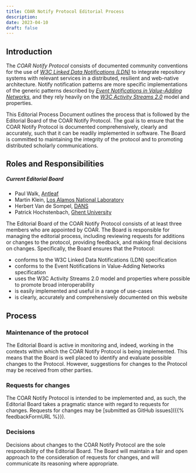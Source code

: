 ```yaml
---
title: COAR Notify Protocol Editorial Process
description:
date: 2023-04-10
draft: false
---
```


## Introduction

The *COAR Notify Protocol* consists of documented community conventions for the use of *[W3C Linked Data Notifications (LDN)](https://www.w3.org/TR/2017/REC-ldn-20170502/)* to integrate repository systems with relevant services in a distributed, resilient and web-native architecture. Notify notification patterns are more specific implementations of the generic patterns described by *[Event Notifications in Value-Adding Networks](https://www.eventnotifications.net/)*, and they rely heavily on the *[W3C Activity Streams 2.0](https://www.w3.org/TR/activitystreams-core/)* model and properties.

This Editorial Process Document outlines the process that is followed by the Editorial Board of the COAR Notify Protocol. The goal is to ensure that the COAR Notify Protocol is documented comprehensively, clearly and accurately, such that it can be readily implemented in software. The Board is committed to maintaining the integrity of the protocol and to promoting distributed scholarly communications.

## Roles and Responsibilities

<div id="editorial-board" class="card pattern-category-card">
  <div class="card-header">
    <h5>Current Editorial Board</h5>
  </div>
  <div class="card-body">
    <ul>
      <li>Paul Walk, <a href="https://www.antleaf.com">Antleaf</a></li>
      <li>Martin Klein, <a href="https://www.lanl.gov">Los Alamos National Laboratory</a></li>
      <li>Herbert Van de Sompel, <a href="https://dans.knaw.nl/en/">DANS</a></li>
      <li>Patrick Hochstenbach, <a href="https://www.ugent.be/en">Ghent University</a></li>
    </ul>
  </div>
</div>

The Editorial Board of the COAR Notify Protocol consists of at least three members who are appointed by COAR. The Board is responsible for managing the editorial process, including reviewing requests for additions or changes to the protocol, providing feedback, and making final decisions on changes. Specifically, the Board ensures that the Protocol:

* conforms to the W3C Linked Data Notifications (LDN) specification
* conforms to the Event Notifications in Value-Adding Networks specification
* uses the W3C Activity Streams 2.0 model and properties where possible to promote broad interoperability
* is easily implemented and useful in a range of use-cases
* is clearly, accurately and comprehensively documented on this website

## Process

### Maintenance of the protocol

The Editorial Board is active in monitoring and, indeed, working in the contexts within which the COAR Notify Protocol is being implemented. This means that the Board is well placed to identify and evaluate possible changes to the Protocol. However, suggestions for changes to the Protocol may be received from other parties.

### Requests for changes

The COAR Notify Protocol is intended to be implemented and, as such, the Editorial Board takes a pragmatic stance with regard to requests for changes. Requests for changes may be [submitted as GitHub issues]({{% feedbackFormURL %}}).

### Decisions

Decisions about changes to the COAR Notify Protocol are the sole responsibility of the Editorial Board. The Board will maintain a fair and open approach to the consideration of requests for changes, and will communicate its reasoning where appropriate.

[//]: # (### Change control)

[//]: # ()
[//]: # (A detailed [Change Log]&#40;https://coar-notify.net/changelog/&#41; is maintained on the Protocol website.)